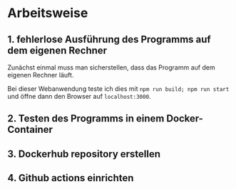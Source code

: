 # Arbeitsweise

## 1. fehlerlose Ausführung des Programms auf dem eigenen Rechner

Zunächst einmal muss man sicherstellen, dass das Programm auf dem eigenen Rechner läuft.

Bei dieser Webanwendung teste ich dies mit `npm run build; npm run start` und öffne dann den Browser auf `localhost:3000`.

## 2. Testen des Programms in einem Docker-Container

## 3. Dockerhub repository erstellen

## 4. Github actions einrichten
